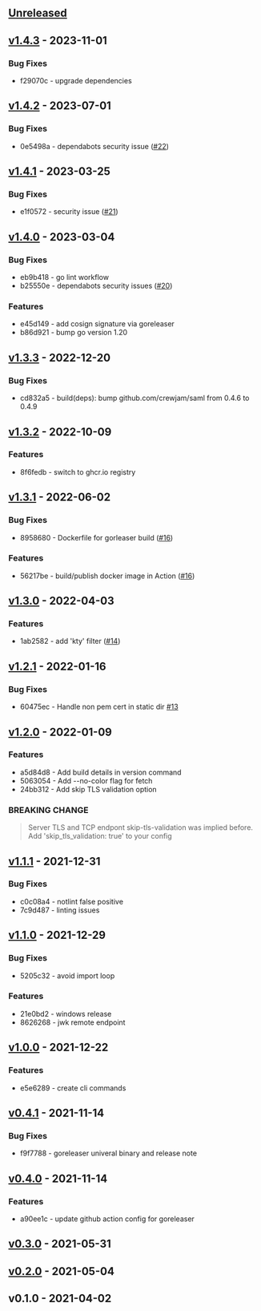 <a name="unreleased"></a>
## [Unreleased]


<a name="v1.4.3"></a>
## [v1.4.3] - 2023-11-01
### Bug Fixes
- f29070c - upgrade dependencies


<a name="v1.4.2"></a>
## [v1.4.2] - 2023-07-01
### Bug Fixes
- 0e5498a - dependabots security issue  ([#22](https://github.com/vdbulcke/cert-monitor/issues/22))


<a name="v1.4.1"></a>
## [v1.4.1] - 2023-03-25
### Bug Fixes
- e1f0572 - security issue ([#21](https://github.com/vdbulcke/cert-monitor/issues/21))


<a name="v1.4.0"></a>
## [v1.4.0] - 2023-03-04
### Bug Fixes
- eb9b418 - go lint workflow
- b25550e - dependabots security issues ([#20](https://github.com/vdbulcke/cert-monitor/issues/20))

### Features
- e45d149 - add cosign signature via goreleaser
- b86d921 - bump go version 1.20


<a name="v1.3.3"></a>
## [v1.3.3] - 2022-12-20
### Bug Fixes
- cd832a5 - build(deps): bump github.com/crewjam/saml from 0.4.6 to 0.4.9


<a name="v1.3.2"></a>
## [v1.3.2] - 2022-10-09
### Features
- 8f6fedb - switch to ghcr.io registry


<a name="v1.3.1"></a>
## [v1.3.1] - 2022-06-02
### Bug Fixes
- 8958680 - Dockerfile for gorleaser build ([#16](https://github.com/vdbulcke/cert-monitor/issues/16))

### Features
- 56217be - build/publish docker image in Action ([#16](https://github.com/vdbulcke/cert-monitor/issues/16))


<a name="v1.3.0"></a>
## [v1.3.0] - 2022-04-03
### Features
- 1ab2582 - add 'kty' filter ([#14](https://github.com/vdbulcke/cert-monitor/issues/14))


<a name="v1.2.1"></a>
## [v1.2.1] - 2022-01-16
### Bug Fixes
- 60475ec - Handle non pem cert in static dir [#13](https://github.com/vdbulcke/cert-monitor/issues/13)


<a name="v1.2.0"></a>
## [v1.2.0] - 2022-01-09
### Features
- a5d84d8 - Add build details in version command
- 5063054 - Add --no-color flag for fetch
- 24bb312 - Add skip TLS validation option

### BREAKING CHANGE


> Server TLS and TCP endpont skip-tls-validation
was implied before.
Add 'skip_tls_validation: true' to your config



<a name="v1.1.1"></a>
## [v1.1.1] - 2021-12-31
### Bug Fixes
- c0c08a4 - notlint false positive
- 7c9d487 - linting issues


<a name="v1.1.0"></a>
## [v1.1.0] - 2021-12-29
### Bug Fixes
- 5205c32 - avoid import loop

### Features
- 21e0bd2 - windows release
- 8626268 - jwk remote endpoint


<a name="v1.0.0"></a>
## [v1.0.0] - 2021-12-22
### Features
- e5e6289 - create cli commands


<a name="v0.4.1"></a>
## [v0.4.1] - 2021-11-14
### Bug Fixes
- f9f7788 - goreleaser univeral binary and release note


<a name="v0.4.0"></a>
## [v0.4.0] - 2021-11-14
### Features
- a90ee1c - update github action config for goreleaser


<a name="v0.3.0"></a>
## [v0.3.0] - 2021-05-31

<a name="v0.2.0"></a>
## [v0.2.0] - 2021-05-04

<a name="v0.1.0"></a>
## v0.1.0 - 2021-04-02

[Unreleased]: https://github.com/vdbulcke/cert-monitor/compare/v1.4.3...HEAD
[v1.4.3]: https://github.com/vdbulcke/cert-monitor/compare/v1.4.2...v1.4.3
[v1.4.2]: https://github.com/vdbulcke/cert-monitor/compare/v1.4.1...v1.4.2
[v1.4.1]: https://github.com/vdbulcke/cert-monitor/compare/v1.4.0...v1.4.1
[v1.4.0]: https://github.com/vdbulcke/cert-monitor/compare/v1.3.3...v1.4.0
[v1.3.3]: https://github.com/vdbulcke/cert-monitor/compare/v1.3.2...v1.3.3
[v1.3.2]: https://github.com/vdbulcke/cert-monitor/compare/v1.3.1...v1.3.2
[v1.3.1]: https://github.com/vdbulcke/cert-monitor/compare/v1.3.0...v1.3.1
[v1.3.0]: https://github.com/vdbulcke/cert-monitor/compare/v1.2.1...v1.3.0
[v1.2.1]: https://github.com/vdbulcke/cert-monitor/compare/v1.2.0...v1.2.1
[v1.2.0]: https://github.com/vdbulcke/cert-monitor/compare/v1.1.1...v1.2.0
[v1.1.1]: https://github.com/vdbulcke/cert-monitor/compare/v1.1.0...v1.1.1
[v1.1.0]: https://github.com/vdbulcke/cert-monitor/compare/v1.0.0...v1.1.0
[v1.0.0]: https://github.com/vdbulcke/cert-monitor/compare/v0.4.1...v1.0.0
[v0.4.1]: https://github.com/vdbulcke/cert-monitor/compare/v0.4.0...v0.4.1
[v0.4.0]: https://github.com/vdbulcke/cert-monitor/compare/v0.3.0...v0.4.0
[v0.3.0]: https://github.com/vdbulcke/cert-monitor/compare/v0.2.0...v0.3.0
[v0.2.0]: https://github.com/vdbulcke/cert-monitor/compare/v0.1.0...v0.2.0
